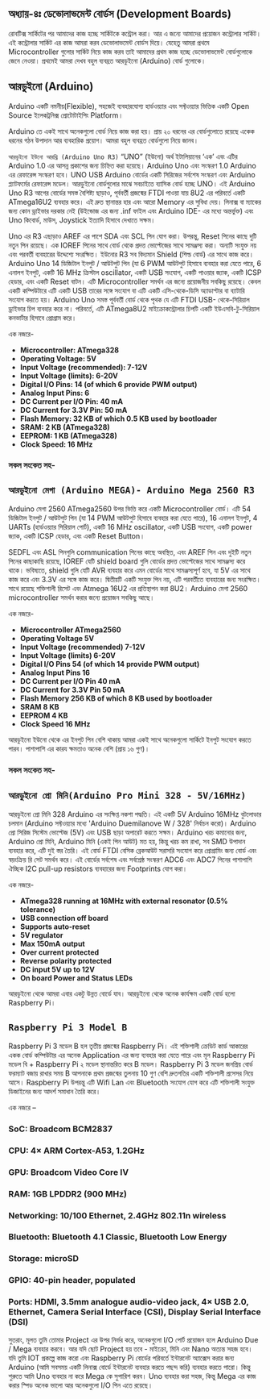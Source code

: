## অধ্যায়-৪ঃ ডেভোলাভমেন্ট বোর্ডস (Development Boards)

রোবটিক্স সার্কিটের পর আমাদের কাজ হচ্ছে সার্কিটকে কন্ট্রোল করা। আর এ জন্যে আমাদের প্রয়োজন কন্ট্রোলার সার্কিট। এই কন্ট্রোলার সার্কিট এর কাজ আমরা করব ডেভোলাভমেন্ট বোর্ডস দিয়ে। যেহেতু আমরা প্রথমে Microcontroller গুলোর সার্কিট নিয়ে কাজ করব তাই আমাদের প্রথম কাজ হচ্ছে ডেভোলাভমেন্ট বোর্ডগুলোকে জেনে নেওয়া। প্রথমেই আমরা দেখব বহুল ব্যবহ্রত আরডুইনো (Arduino) বোর্ড গুলোকে।

## আরডুইনো (Arduino)
Arduino একটি নমনীয়(Flexible), সহজেই ব্যবহারযোগ্য হার্ডওয়্যার এবং সফ্টওয়্যার ভিত্তিক একটি Open Source ইলেকট্রনিক্স প্রোটোটাইপিং Platform। 
 

Arduino তে একই সাথে অনেকগুলো বোর্ড নিয়ে কাজ করা হয়। প্রায় ২০ ধরনের এর বোর্ডগুলোতে রয়েছে একেক ধরনের গঠন উপাদান আর ব্যবহারিক প্রয়োগ। আমরা বহুল ব্যবহ্রত বোর্ডগুলো নিয়ে জানব।

``আরডুইনো ইউনো আরথ্রি (Arduino Uno R3)``
“UNO” (ইউনো) অর্থ ইটালিয়ানের ‘এক’ এবং এটির Arduino 1.0 এর আসন্ন প্রকাশের জন্য চিহ্নিত করা হয়েছে। Arduino Uno এবং সংস্করণ 1.0 Arduino এর রেফারেন্স সংস্করণ হবে। UNO USB Arduino বোর্ডের একটি সিরিজের সর্বশেষ সংস্করণ এবং Arduino প্ল্যাটফর্মের রেফারেন্স মডেল। 
আরডুইনো বোর্ডগুলোর মাঝে সবচাইতে ব্যাসিক বোর্ড হচ্ছে UNO। এই Arduino Uno R3 আগের বোর্ডের সমস্ত বৈশিষ্ট্য ছাড়াও, পূর্ববর্তী প্রজন্মের FTDI পাওয়া যায় 8U2 এর পরিবর্তে একটি ATmega16U2 ব্যবহার করে। এই দ্রুত স্থানান্তর হার এবং আরো Memory এর সুবিধা দেয়। লিনাক্স বা ম্যাকের জন্য কোন ড্রাইভার দরকার নেই (উইন্ডোজ এর জন্য .inf ফাইল এবং Arduino IDE- এর মধ্যে অন্তর্ভুক্ত) এবং Uno কিবোর্ড, মাউস, Joystick ইত্যাদি হিসাবে দেখাতে সক্ষম।

Uno এর R3 এছাড়াও AREF এর পাশে SDA এবং SCL পিন যোগ করা। উপরন্তু, Reset পিনের কাছে দুটি নতুন পিন রয়েছে। এক IOREF পিনের সাথে বোর্ড থেকে প্রদত্ত ভোল্টেজের সাথে সামঞ্জস্য করা। অন্যটি সংযুক্ত নয় এবং পরবর্তী ব্যবহারের উদ্দেশ্যে সংরক্ষিত। ইউনোর R3 সব বিদ্যমান Shield (শিল্ড বোর্ড) এর সাথে কাজ করে। 
Arduino Uno 14 ডিজিটাল ইনপুট / আউটপুট পিন (যা 6 PWM আউটপুট হিসাবে ব্যবহার করা যেতে পারে, 6 এনালগ ইনপুট, একটি 16 MHz ক্রিস্টাল oscillator, একটি USB সংযোগ, একটি পাওয়ার জ্যাক, একটি ICSP হেডার, এবং একটি Reset বাটন। এটি Microcontroller সমর্থন এর জন্যে প্রয়োজনীয় সবকিছু রয়েছে। কেবল একটি কম্পিউটারে এটি একটি USB তারের সঙ্গে সংযোগ বা এটি একটি এসি-থেকে-ডিসি অ্যাডাপ্টার বা ব্যাটারি সংযোগ করতে হয়। 
Arduino Uno সমস্ত পূর্ববর্তী বোর্ড থেকে পৃথক যে এটি FTDI USB- থেকে-সিরিয়াল ড্রাইভার চিপ ব্যবহার করে না। পরিবর্তে, এটি ATmega8U2 মাইক্রোকন্ট্রোলার চিপটি একটি ইউএসবি-টু-সিরিয়াল কনভার্টার হিসাবে প্রোগ্রাম করে।

এক নজরে-
- **Microcontroller: ATmega328**
- **Operating Voltage: 5V**
- **Input Voltage (recommended): 7-12V**
- **Input Voltage (limits): 6-20V**
- **Digital I/O Pins: 14 (of which 6 provide PWM output)**
- **Analog Input Pins: 6**
- **DC Current per I/O Pin: 40 mA**
- **DC Current for 3.3V Pin: 50 mA**
- **Flash Memory: 32 KB of which 0.5 KB used by bootloader**
- **SRAM: 2 KB (ATmega328)**
- **EEPROM: 1 KB (ATmega328)**
- **Clock Speed: 16 MHz**
 

### সকল সংকেত সহ- 
 

## ``আরডুইনো মেগা (Arduino MEGA)- Arduino Mega 2560 R3``
Arduino মেগা 2560 ATmega2560 উপর ভিত্তি করে একটি Microcontroller বোর্ড। এটি 54 ডিজিটাল ইনপুট / আউটপুট পিন (যা 14 PWM আউটপুট হিসাবে ব্যবহার করা যেতে পারে), 16 এনালগ ইনপুট, 4 UARTs (হার্ডওয়্যার সিরিয়াল পোর্ট), একটি 16 MHz oscillator, একটি USB সংযোগ, একটি power জ্যাক, একটি ICSP হেডার, এবং একটি Reset Button। 

SEDFL এবং ASL পিনগুলি  communication পিনের কাছে অবস্থিত, এবং AREF পিন এবং দুইটি নতুন পিনের কাছাকাছি রয়েছে, IOREF যেটি shield board গুলি বোর্ডের প্রদত্ত ভোল্টেজের সাথে সামঞ্জস্য করে থাকে। ভবিষ্যতে, shield গুলি যেটি AVR ব্যবহার করে এমন বোর্ডের সাথে সামঞ্জস্যপূর্ণ হবে, যা 5V এর সাথে কাজ করে এবং 3.3V  এর সঙ্গে কাজ করে। দ্বিতীয়টি একটি সংযুক্ত পিন নয়, এটি পরবর্তীতে ব্যবহারের জন্য সংরক্ষিত। সাথে রয়েছে শক্তিশালী রিসেট এবং Atmega 16U2 এর  প্রতিস্থাপন করা  8U2।
Arduino মেগা 2560 microcontroller সমর্থন করার জন্যে প্রয়োজন সবকিছু আছে। 


এক নজরে- 	
- **Microcontroller ATmega2560**
- **Operating Voltage 5V**
- **Input Voltage (recommended) 7-12V**
- **Input Voltage (limits) 6-20V**
- **Digital I/O Pins 54 (of which 14 provide PWM output)**
- **Analog Input Pins 16**
- **DC Current per I/O Pin 40 mA**
- **DC Current for 3.3V Pin 50 mA**
- **Flash Memory 256 KB of which 8 KB used by bootloader**
- **SRAM 8 KB**
- **EEPROM 4 KB**
- **Clock Speed 16 MHz**

আরডুইনো ইউনো থেকে এর ইনপুট পিন বেশি থাকায় আমরা একই সাথে অনেকগুলো সার্কিটে ইনপুট সংযোগ করতে পারব। পাশাপাশি এর কারয ক্ষমতাও অনেক বেশি (প্রায় ১৬ গুণ)। 

 
### সকল সংকেত সহ- 
 

## ``আরডুইনো প্রো মিনি(Arduino Pro Mini 328 - 5V/16MHz)``

আরডুইনো প্রো মিনি 328 Arduino এর সংক্ষিপ্ত নকশা পদ্ধতি। এই একটি 5V Arduino 16MHz বুটলোডার চলমান (Arduino সফ্টওয়্যার মধ্যে 'Arduino Duemilanove W / 328' নির্বাচন করো)। Arduino প্রো সিরিজ সিস্টেম ভোল্টেজ (5V) এবং USB ছাড়া অপারেট করতে সক্ষম। 
Arduino খরচ কমানোর জন্য, Arduino প্রো মিনি, Arduino মিনি (একই পিন আউট) মত হয়, কিন্তু খরচ কম রাখা, সব SMD উপাদান ব্যবহার করে, এটি দুই স্তর তৈরি। এই বোর্ড FTDI বেসিক ব্রেকআউট সরাসরি সংযোগ করে প্রোগ্রামিং জন্য বোর্ড এবং স্বয়ংক্রিয় রি সেট সমর্থন করে। 
এই বোর্ডের সর্বশেষ এবং সর্বশ্রেষ্ঠ সংস্করণ ADC6 এবং ADC7 পিনের পাশাপাশি ঐচ্ছিক I2C pull-up resistors ব্যবহারের জন্য Footprints যোগ করা। 
 
এক নজরে-
- **ATmega328 running at 16MHz with external resonator (0.5% tolerance)**
- **USB connection off board**
- **Supports auto-reset**
- **5V regulator**
- **Max 150mA output**
- **Over current protected**
- **Reverse polarity protected**
- **DC input 5V up to 12V**
- **On board Power and Status LEDs**
 

আরডুইনো থেকে আমরা এবার একটু উন্নত বোর্ডে যাব। আরডুইনো থেকে অনেক কার্যক্ষম একটি বোর্ড হলো Raspberry Pi। 
 
## ``Raspberry Pi 3 Model B``

Raspberry Pi 3 মডেল B হল তৃতীয় প্রজন্মের Raspberry Pi। এই শক্তিশালী ক্রেডিট কার্ড আকারের একক বোর্ড কম্পিউটার এর অনেক Application এর  জন্য ব্যবহার করা যেতে পারে এবং মূল Raspberry Pi মডেল বি + Raspberry Pi ২ মডেল স্থানান্তরিত করে B মডেল। Raspberry Pi 3 মডেল জনপ্রিয় বোর্ড ফরম্যাট বজায় রাখার সময় B আপনাকে প্রথম প্রজন্মের তুলনায় 10 গুণ বেশি দ্রুতগতির একটি শক্তিশালী প্রসেসর নিয়ে আসে।  Raspberry Pi উপরন্তু এটি Wifi Lan এবং Bluetooth সংযোগ যোগ করে এটি শক্তিশালী সংযুক্ত ডিজাইনের জন্য আদর্শ সমাধান তৈরি করে।
 
এক নজরে –
### SoC: Broadcom BCM2837
### CPU: 4× ARM Cortex-A53, 1.2GHz
### GPU: Broadcom Video Core IV
### RAM: 1GB LPDDR2 (900 MHz)
### Networking: 10/100 Ethernet, 2.4GHz 802.11n wireless
### Bluetooth: Bluetooth 4.1 Classic, Bluetooth Low Energy
### Storage: microSD
### GPIO: 40-pin header, populated
### Ports: HDMI, 3.5mm analogue audio-video jack, 4× USB 2.0, Ethernet, Camera Serial Interface (CSI), Display Serial Interface (DSI)

সুতরাং, মূলত তুমি তোমার Project এর উপর নির্ভর করে, অনেকগুলো I/O পোর্ট প্রয়োজন হলে Arduino Due / Mega ব্যবহার করবে। আর যদি ছোট Project হয় তবে  - মাইক্রো, মিনি এবং Nano অত্যন্ত সহজ হবে। যদি তুমি IOT প্রকল্পে কাজ করো এবং Raspberry Pi বোর্ডের পরিবর্তে ইন্টারনেট অ্যাক্সেস করার জন্য Arduino (আমি সবসময় একটি লিনাক্স বোর্ডে ইন্টারনেট ব্যবহার করতে পছন্দ করি) ব্যবহার করতে পারো। কিন্তু শুরুতে আমি Uno ব্যবহার না করে  Mega কে  সুপারিশ করব। Uno ব্যবহার করা সহজ, কিন্তু Mega এর কাজ করার স্পিড অনেক ভালো আর অনেকগুলো I/O পিন এতে রয়েছে। 

